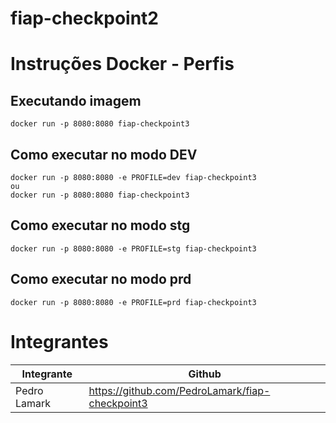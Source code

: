 # fiap-checkpoint2

# Instruções Docker - Perfis
## Executando imagem
```
docker run -p 8080:8080 fiap-checkpoint3
```

## Como executar no modo DEV
```
docker run -p 8080:8080 -e PROFILE=dev fiap-checkpoint3
ou
docker run -p 8080:8080 fiap-checkpoint3
```

## Como executar no modo stg
```
docker run -p 8080:8080 -e PROFILE=stg fiap-checkpoint3
```

## Como executar no modo prd
```
docker run -p 8080:8080 -e PROFILE=prd fiap-checkpoint3
```

# Integrantes

| Integrante | Github |
| --- | --- |
| Pedro Lamark | https://github.com/PedroLamark/fiap-checkpoint3 |
